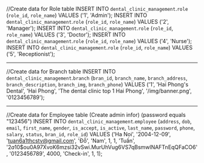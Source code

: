 //Create data for Role table
INSERT INTO `dental_clinic_management`.`role` (`role_id`, `role_name`) VALUES ('1', 'Admin');
INSERT INTO `dental_clinic_management`.`role` (`role_id`, `role_name`) VALUES ('2', 'Manager');
INSERT INTO `dental_clinic_management`.`role` (`role_id`, `role_name`) VALUES ('3', 'Doctor');
INSERT INTO `dental_clinic_management`.`role` (`role_id`, `role_name`) VALUES ('4', 'Nurse');
INSERT INTO `dental_clinic_management`.`role` (`role_id`, `role_name`) VALUES ('5', 'Receptionist');

---------------------------------------------------------------------------------------------------------
//Create data for Branch table
INSERT INTO `dental_clinic_management`.`branch` (`bran_id`, `branch_name`, `branch_address`, `branch_description`, `branch_img`, `branch_phone`) VALUES ('1', 'Hai Phong\'s Dental', 'Hai Phong', 'The dental clinic top 1 Hai Phong', '/img/banner.png', '0123456789');

-----------------------------------------------------------------------------------------------------------
//Create data for Employee table (Create admin infor) (password equals "123456")
INSERT INTO `dental_clinic_management`.`employee` 
(`address`, `dob`, `email`, `first_name`, `gender`, `is_accept`, `is_active`, `last_name`, `password`, `phone`, `salary`, `status`, `bran_id`, `role_id`) 
VALUES 
('Ha Noi', '2004-12-09', 'tuan6a1thcstv@gmail.com', 'Đỗ', 'Nam', 1, 1, 'Tuấn', '$2a$10$ou0A97XvoK6mzsi32vSwi.MurUhVug6VS7qBsmwlNAFTnEqQFaCO6', '0123456789', 4000, 'Check-in', 1, 1);
